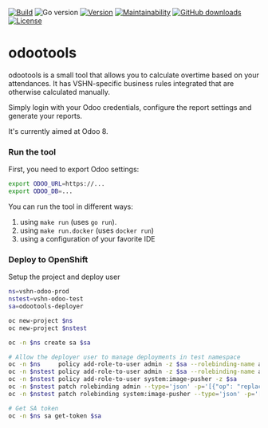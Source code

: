 [![Build](https://img.shields.io/github/workflow/status/vshn/odootools/Test)][build]
![Go version](https://img.shields.io/github/go-mod/go-version/vshn/odootools)
[![Version](https://img.shields.io/github/v/release/vshn/odootools)][releases]
[![Maintainability](https://img.shields.io/codeclimate/maintainability/vshn/odootools)][codeclimate]
[![GitHub downloads](https://img.shields.io/github/downloads/vshn/odootools/total)][releases]
[![License](https://img.shields.io/github/license/vshn/odootools)][license]

[build]: https://github.com/vshn/odootools/actions?query=workflow%3ATest
[releases]: https://github.com/vshn/odootools/releases
[license]: https://github.com/vshn/odootools/blob/master/LICENSE
[codeclimate]: https://codeclimate.com/github/vshn/odootools

# odootools

odootools is a small tool that allows you to calculate overtime based on your attendances.
It has VSHN-specific business rules integrated that are otherwise calculated manually.

Simply login with your Odoo credentials, configure the report settings and generate your reports.

It's currently aimed at Odoo 8.

### Run the tool

First, you need to export Odoo settings:
```bash
export ODOO_URL=https://...
export ODOO_DB=...
```

You can run the tool in different ways:

1. using `make run` (uses `go run`).
2. using `make run.docker` (uses `docker run`)
3. using a configuration of your favorite IDE

### Deploy to OpenShift

Setup the project and deploy user

```bash
ns=vshn-odoo-prod
nstest=vshn-odoo-test
sa=odootools-deployer

oc new-project $ns
oc new-project $nstest

oc -n $ns create sa $sa

# Allow the deployer user to manage deployments in test namespace
oc -n $ns     policy add-role-to-user admin -z $sa --rolebinding-name admin
oc -n $nstest policy add-role-to-user admin -z $sa --rolebinding-name admin
oc -n $nstest policy add-role-to-user system:image-pusher -z $sa
oc -n $nstest patch rolebinding admin --type='json' -p='[{"op": "replace", "path": "/subjects/1/namespace", "value":"'$ns'"}]'
oc -n $nstest patch rolebinding system:image-pusher --type='json' -p='[{"op": "replace", "path": "/subjects/0/namespace", "value":"'$ns'"}]'

# Get SA token
oc -n $ns sa get-token $sa
```
